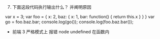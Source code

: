 7) 下面这段代码执行输出什么？ 并阐明原因

var x = 3;
var foo = {
  x: 2,
  baz: {
    x: 1,
    bar: function() {
      return this.x
    }
  }
}
var go = foo.baz.bar;
console.log(go());
console.log(foo.baz.bar());


-  前端
  3    严格模式上   报错
  node   undefined   在函数内

